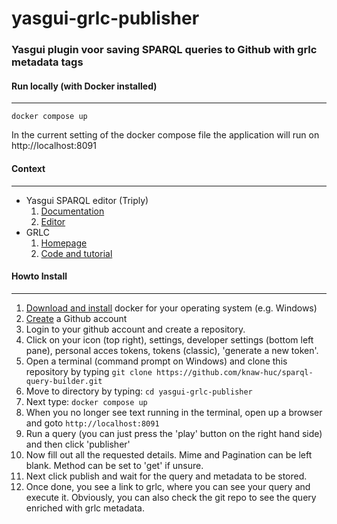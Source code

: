 # yasgui-grlc-publisher
### Yasgui plugin voor saving SPARQL queries to Github with grlc metadata tags

#### Run locally (with Docker installed)

---
    docker compose up

In the current setting of the docker compose file the application will run on http://localhost:8091


#### Context

---

- Yasgui SPARQL editor (Triply)
  1. [Documentation](https://triply.cc/docs/yasgui/)
  2. [Editor](https://yasgui.triply.cc/)
- GRLC
  1. [Homepage](https://grlc.io/)
  2. [Code and tutorial](https://github.com/CLARIAH/grlc/tree/dev#decorator-syntax)


#### Howto Install

---
1. [Download and install](https://www.docker.com/) docker for your operating system (e.g. Windows)
2. [Create](https://github.com/join) a Github account
3. Login to your github account and create a repository.
4. Click on your icon (top right), settings, developer settings (bottom left pane), personal acces tokens, tokens (classic), 'generate a new token'. 
5. Open a terminal (command prompt on Windows) and clone this repository by typing ```git clone https://github.com/knaw-huc/sparql-query-builder.git```
6. Move to directory by typing: ```cd yasgui-grlc-publisher```
7. Next type: ```docker compose up```
8. When you no longer see text running in the terminal, open up a browser and goto ```http://localhost:8091```
9. Run a query (you can just press the 'play' button on the right hand side) and then click 'publisher'
10. Now fill out all the requested details. Mime and Pagination can be left blank. Method can be set to 'get' if unsure.
11. Next click publish and wait for the query and metadata to be stored.
12. Once done, you see a link to grlc, where you can see your query and execute it. Obviously, you can also check the git repo to see the query enriched with grlc metadata.




